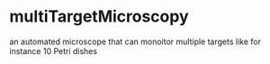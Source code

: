 # multiTargetMicroscopy
an automated microscope that can monoitor multiple targets like for instance 10 Petri dishes
